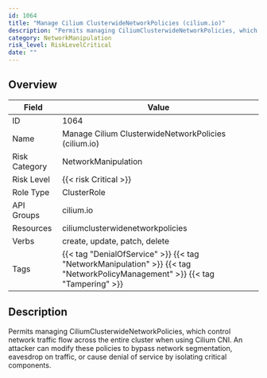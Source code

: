 ```yaml
---
id: 1064
title: "Manage Cilium ClusterwideNetworkPolicies (cilium.io)"
description: "Permits managing CiliumClusterwideNetworkPolicies, which control network traffic flow across the entire cluster when using Cilium CNI. An attacker can modify these policies to bypass network segmentation, eavesdrop on traffic, or cause denial of service by isolating critical components."
category: NetworkManipulation
risk_level: RiskLevelCritical
date: ""
---
```


## Overview

| Field         | Value                                                                                                                         |
| ------------- | ----------------------------------------------------------------------------------------------------------------------------- |
| ID            | 1064                                                                                                                          |
| Name          | Manage Cilium ClusterwideNetworkPolicies (cilium.io)                                                                          |
| Risk Category | NetworkManipulation                                                                                                           |
| Risk Level    | {{< risk Critical >}}                                                                                                         |
| Role Type     | ClusterRole                                                                                                                   |
| API Groups    | cilium.io                                                                                                                     |
| Resources     | ciliumclusterwidenetworkpolicies                                                                                              |
| Verbs         | create, update, patch, delete                                                                                                 |
| Tags          | {{< tag "DenialOfService" >}} {{< tag "NetworkManipulation" >}} {{< tag "NetworkPolicyManagement" >}} {{< tag "Tampering" >}} |

## Description

Permits managing CiliumClusterwideNetworkPolicies, which control network traffic flow across the entire cluster when using Cilium CNI. An attacker can modify these policies to bypass network segmentation, eavesdrop on traffic, or cause denial of service by isolating critical components.
